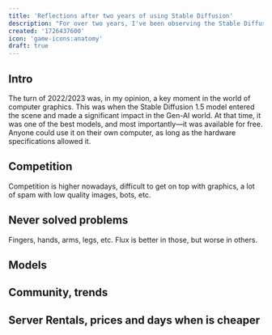 ```yaml
---
title: 'Reflections after two years of using Stable Diffusion'
description: "For over two years, I've been observing the Stable Diffusion scene. I've generated tens of thousands of images in various ways. Most of them unnecessarily. In this article, I want to share my brief thoughts on a few topics related to Stable Diffusion."
created: '1726437600'
icon: 'game-icons:anatomy'
draft: true
---
```


## Intro

The turn of 2022/2023 was, in my opinion, a key moment in the world of computer
graphics. This was when the Stable Diffusion 1.5 model entered the scene and
made a significant impact in the Gen-AI world. At that time, it was one of the
best models, and most importantly—it was available for free. Anyone could use it
on their own computer, as long as the hardware specifications allowed it.

## Competition

Competition is higher nowadays, difficult to get on top with graphics, a lot of
spam with low quality images, bots, etc.

## Never solved problems

Fingers, hands, arms, legs, etc. Flux is better in those, but worse in others.

## Models

## Community, trends

## Server Rentals, prices and days when is cheaper
